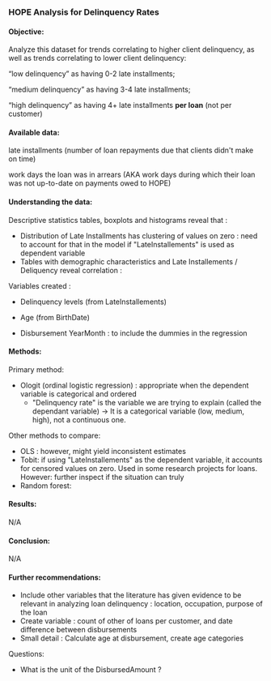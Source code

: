 ### HOPE Analysis for Delinquency Rates 

#### Objective:

Analyze this dataset for trends correlating to higher client delinquency, as well as trends correlating to lower client delinquency:

“low delinquency” as having 0-2 late installments; 

“medium delinquency” as having 3-4 late installments;

 “high delinquency” as having 4+ late installments **per loan** (not per customer)

#### Available data:

late installments (number of loan repayments due that clients didn't make on time)

work days the loan was in arrears (AKA work days during which their loan was not up-to-date on payments owed to HOPE)

#### Understanding the data: 

Descriptive statistics tables, boxplots and histograms reveal that :

- Distribution of Late Installments has clustering of values on zero : need to account for that in  the model if "LateInstallements" is used as dependent variable
- Tables with demographic characteristics and Late Installements / Deliquency reveal correlation :

Variables created :

- Delinquency levels (from LateInstallements)

- Age (from BirthDate)
- Disbursement YearMonth : to include the dummies in the regression

#### Methods: 

Primary method:

- Ologit (ordinal logistic regression) : appropriate when the dependent variable is categorical and ordered
  -  "Delinquency rate" is the variable we are trying to explain (called the dependant variable) -> It is a categorical variable (low, medium, high), not a continuous one.

Other methods to compare:

- OLS : however, might yield inconsistent estimates
- Tobit: if using "LateInstallements" as the dependent variable, it accounts for censored values on zero. Used in some research projects for loans. However: further inspect if the situation can truly 
- Random forest:

#### Results:  

N/A

#### Conclusion:

N/A

#### Further recommendations:

- Include other variables that the literature has given evidence to be relevant in analyzing loan delinquency : location, occupation, purpose of the loan
- Create variable : count of other of loans per customer, and date difference between disbursements 
- Small detail : Calculate age at disbursement, create age categories

Questions:

- What is the unit of the DisbursedAmount ? 